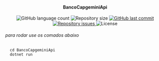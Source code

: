 <h4 align="center">
  BancoCapgeminiApi
</h4>
<p align="center">
  <img alt="GitHub language count" src="https://img.shields.io/github/languages/count/silvaAlex/BancoCapgemini">
  <img alt="Repository size" src="https://img.shields.io/github/repo-size/silvaAlex/BancoCapgemini">
  <a href="https://github.com/silvaAlex/BancoCapgemini/commits/master">
    <img alt="GitHub last commit" src="https://img.shields.io/github/last-commit/silvaAlex/BancoCapgemini"/>
  </a>

  <a href="https://github.com/silvaAlex/BancoCapgemini/issues">
    <img alt="Repository issues" src="https://img.shields.io/github/issues/silvaAlex/BancoCapgemini">
  </a>

  <img alt="License" src="https://img.shields.io/badge/license-MIT-%2304D361">
</p>

###### para rodar use os comados abaixo
```Shell
  cd BancoCapgeminiApi
  dotnet run
```
